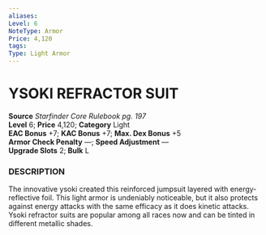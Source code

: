 ```yaml
---
aliases: 
Level: 6
NoteType: Armor
Price: 4,120
tags: 
Type: Light Armor
---
```

# YSOKI REFRACTOR SUIT

**Source** _Starfinder Core Rulebook pg. 197_  
**Level** 6; **Price** 4,120; **Category** Light  
**EAC Bonus** +7; **KAC Bonus** +7; **Max. Dex Bonus** +5  
**Armor Check Penalty** —; **Speed Adjustment** —  
**Upgrade Slots** 2; **Bulk** L

### DESCRIPTION

The innovative ysoki created this reinforced jumpsuit layered with energy-reflective foil. This light armor is undeniably noticeable, but it also protects against energy attacks with the same efficacy as it does kinetic attacks. Ysoki refractor suits are popular among all races now and can be tinted in different metallic shades.